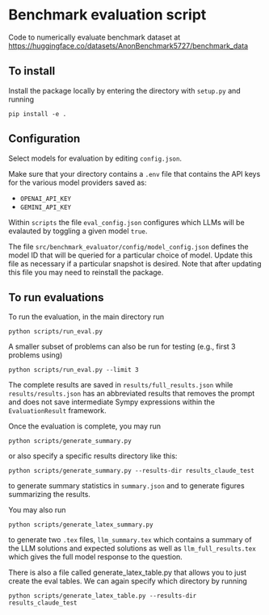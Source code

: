 # Benchmark evaluation script

Code to numerically evaluate benchmark dataset at https://huggingface.co/datasets/AnonBenchmark5727/benchmark_data

## To install
Install the package locally by entering the directory with `setup.py` and running
```
pip install -e .
```

## Configuration
Select models for evaluation by editing `config.json`.

Make sure that your directory contains a `.env` file that contains the API keys for the various model providers saved as:
- `OPENAI_API_KEY`
- `GEMINI_API_KEY`

Within `scripts` the file `eval_config.json` configures which LLMs will be evalauted by toggling a given model `true`.

The file `src/benchmark_evaluator/config/model_config.json` defines the model ID that will be queried for a particular choice of model. Update this file as necessary if a particular snapshot is desired. Note that after updating this file you may need to reinstall the package.

## To run evaluations
To run the evaluation, in the main directory run
```
python scripts/run_eval.py
```

A smaller subset of problems can also be run for testing (e.g., first 3 problems using)
```
python scripts/run_eval.py --limit 3
```

The complete results are saved in `results/full_results.json` while `results/results.json` has an abbreviated results that removes the prompt and does not save intermediate Sympy expressions within the `EvaluationResult` framework.

Once the evaluation is complete, you may run
```
python scripts/generate_summary.py
```
or also specify a specific results directory like this:
```
python scripts/generate_summary.py --results-dir results_claude_test
```
to generate summary statistics in `summary.json` and to generate figures summarizing the results.

You may also run
```
python scripts/generate_latex_summary.py
```
to generate two `.tex` files, `llm_summary.tex` which contains a summary of the LLM solutions and expected solutions as well as `llm_full_results.tex` which gives the full model response to the question.

There is also a file called generate_latex_table.py that allows you to just create the eval tables.
We can again specify which directory by running
```
python scripts/generate_latex_table.py --results-dir results_claude_test
```